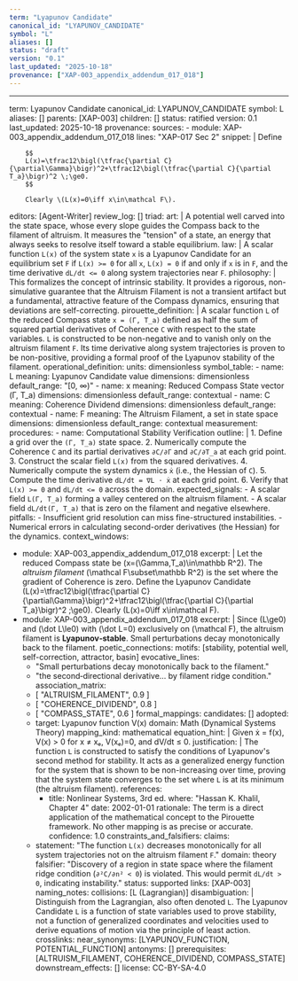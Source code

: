 ```yaml
---
term: "Lyapunov Candidate"
canonical_id: "LYAPUNOV_CANDIDATE"
symbol: "L"
aliases: []
status: "draft"
version: "0.1"
last_updated: "2025-10-18"
provenance: ["XAP-003_appendix_addendum_017_018"]
---
```


---
term: Lyapunov Candidate
canonical_id: LYAPUNOV_CANDIDATE
symbol: L
aliases: []
parents: [XAP-003]
children: []
status: ratified
version: 0.1
last_updated: 2025-10-18
provenance:
  sources:
    - module: XAP-003_appendix_addendum_017_018
      lines: "XAP-017 Sec 2"
      snippet: |
        Define

        $$
        L(x)=\tfrac12\bigl(\tfrac{\partial C}{\partial\Gamma}\bigr)^2+\tfrac12\bigl(\tfrac{\partial C}{\partial T_a}\bigr)^2 \;\ge0.
        $$

        Clearly \(L(x)=0\iff x\in\mathcal F\).
  editors: [Agent-Writer]
  review_log: []
triad:
  art: |
    A potential well carved into the state space, whose every slope guides the Compass back to the filament of altruism. It measures the "tension" of a state, an energy that always seeks to resolve itself toward a stable equilibrium.
  law: |
    A scalar function `L(x)` of the system state `x` is a Lyapunov Candidate for an equilibrium set `F` if `L(x) >= 0` for all `x`, `L(x) = 0` if and only if `x` is in `F`, and the time derivative `dL/dt <= 0` along system trajectories near `F`.
  philosophy: |
    This formalizes the concept of intrinsic stability. It provides a rigorous, non-simulative guarantee that the Altruism Filament is not a transient artifact but a fundamental, attractive feature of the Compass dynamics, ensuring that deviations are self-correcting.
pirouette_definition: |
  A scalar function `L` of the reduced Compass state `x = (Γ, T_a)` defined as half the sum of squared partial derivatives of Coherence `C` with respect to the state variables. `L` is constructed to be non-negative and to vanish only on the altruism filament `F`. Its time derivative along system trajectories is proven to be non-positive, providing a formal proof of the Lyapunov stability of the filament.
operational_definition:
  units: dimensionless
  symbol_table:
    - name: L
      meaning: Lyapunov Candidate value
      dimensions: dimensionless
      default_range: "[0, ∞)"
    - name: x
      meaning: Reduced Compass State vector (Γ, T_a)
      dimensions: dimensionless
      default_range: contextual
    - name: C
      meaning: Coherence Dividend
      dimensions: dimensionless
      default_range: contextual
    - name: F
      meaning: The Altruism Filament, a set in state space
      dimensions: dimensionless
      default_range: contextual
  measurement:
    procedures:
      - name: Computational Stability Verification
        outline: |
          1.  Define a grid over the `(Γ, T_a)` state space.
          2.  Numerically compute the Coherence `C` and its partial derivatives `∂C/∂Γ` and `∂C/∂T_a` at each grid point.
          3.  Construct the scalar field `L(x)` from the squared derivatives.
          4.  Numerically compute the system dynamics `ẋ` (i.e., the Hessian of `C`).
          5.  Compute the time derivative `dL/dt = ∇L ⋅ ẋ` at each grid point.
          6.  Verify that `L(x) >= 0` and `dL/dt <= 0` across the domain.
        expected_signals:
          - A scalar field `L(Γ, T_a)` forming a valley centered on the altruism filament.
          - A scalar field `dL/dt(Γ, T_a)` that is zero on the filament and negative elsewhere.
        pitfalls:
          - Insufficient grid resolution can miss fine-structured instabilities.
          - Numerical errors in calculating second-order derivatives (the Hessian) for the dynamics.
context_windows:
  - module: XAP-003_appendix_addendum_017_018
    excerpt: |
      Let the reduced Compass state be \(x=(\Gamma,T_a)\in\mathbb R^2\). The *altruism filament* \(\mathcal F\subset\mathbb R^2\) is the set where the gradient of Coherence is zero. Define the Lyapunov Candidate \(L(x)=\tfrac12\bigl(\tfrac{\partial C}{\partial\Gamma}\bigr)^2+\tfrac12\bigl(\tfrac{\partial C}{\partial T_a}\bigr)^2 \;\ge0\). Clearly \(L(x)=0\iff x\in\mathcal F\).
  - module: XAP-003_appendix_addendum_017_018
    excerpt: |
      Since \(L\ge0\) and \(\dot L\le0\) with \(\dot L=0\) exclusively on \(\mathcal F\), the altruism filament is **Lyapunov‑stable**. Small perturbations decay monotonically back to the filament.
poetic_connections:
  motifs: [stability, potential well, self-correction, attractor, basin]
  evocative_lines:
    - "Small perturbations decay monotonically back to the filament."
    - "the second‑directional derivative... by filament ridge condition."
  association_matrix:
    - [ "ALTRUISM_FILAMENT", 0.9 ]
    - [ "COHERENCE_DIVIDEND", 0.8 ]
    - [ "COMPASS_STATE", 0.6 ]
formal_mappings:
  candidates: []
  adopted:
    - target: Lyapunov function V(x)
      domain: Math (Dynamical Systems Theory)
      mapping_kind: mathematical
      equation_hint: |
        Given ẋ = f(x), V(x) > 0 for x ≠ xₑ, V(xₑ)=0, and dV/dt ≤ 0.
      justification: |
        The function `L` is constructed to satisfy the conditions of Lyapunov's second method for stability. It acts as a generalized energy function for the system that is shown to be non-increasing over time, proving that the system state converges to the set where `L` is at its minimum (the altruism filament).
      references:
        - title: Nonlinear Systems, 3rd ed.
          where: "Hassan K. Khalil, Chapter 4"
          date: 2002-01-01
      rationale: The term is a direct application of the mathematical concept to the Pirouette framework. No other mapping is as precise or accurate.
      confidence: 1.0
constraints_and_falsifiers:
  claims:
    - statement: "The function `L(x)` decreases monotonically for all system trajectories not on the altruism filament `F`."
      domain: theory
      falsifier: "Discovery of a region in state space where the filament ridge condition (`∂²C/∂n² < 0`) is violated. This would permit `dL/dt > 0`, indicating instability."
      status: supported
      links: [XAP-003]
naming_notes:
  collisions: [L (Lagrangian)]
  disambiguation: |
    Distinguish from the Lagrangian, also often denoted `L`. The Lyapunov Candidate `L` is a function of state variables used to prove stability, not a function of generalized coordinates and velocities used to derive equations of motion via the principle of least action.
crosslinks:
  near_synonyms: [LYAPUNOV_FUNCTION, POTENTIAL_FUNCTION]
  antonyms: []
  prerequisites: [ALTRUISM_FILAMENT, COHERENCE_DIVIDEND, COMPASS_STATE]
  downstream_effects: []
license: CC-BY-SA-4.0